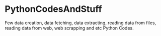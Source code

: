 # PythonCodesAndStuff
Few data creation, data fetching, data extracting, reading data from files, reading data from web, web scrapping and etc Python Codes.
